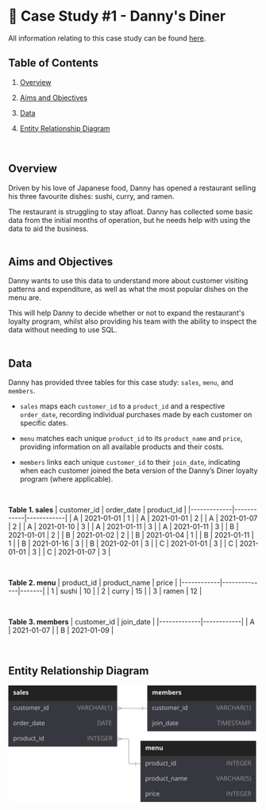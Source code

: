 # 🍜 Case Study #1 - Danny's Diner

All information relating to this case study can be found [here](https://8weeksqlchallenge.com/case-study-1/).

## Table of Contents

1. [Overview](#overview)

2. [Aims and Objectives](#overview)

3. [Data](#data)

4. [Entity Relationship Diagram](#entity-relationship-diagram)

</br>

## Overview
Driven by his love of Japanese food, Danny has opened a restaurant selling his three favourite dishes: sushi, curry, and ramen.

The restaurant is struggling to stay afloat. Danny has collected some basic data from the initial months of operation, but he needs help with using the data to aid the business.
</br>
</br>

## Aims and Objectives

Danny wants to use this data to understand more about customer visiting patterns and expenditure, as well as what the most popular dishes on the menu are.

This will help Danny to decide whether or not to expand the restaurant's loyalty program, whilst also providing his team with the ability to inspect the data without needing to use SQL.
</br>
</br>

## Data
Danny has provided three tables for this case study: `sales`, `menu`, and `members`.

- `sales` maps each `customer_id` to a `product_id` and a respective `order_date`, recording individual purchases made by each customer on specific dates.

- `menu` matches each unique `product_id` to its `product_name` and `price`, providing information on all available products and their costs.

- `members` links each unique `customer_id` to their `join_date`, indicating when each customer joined the beta version of the Danny’s Diner loyalty program (where applicable).

</br>

**Table 1. sales**
| customer_id | order_date | product_id |
|-------------|------------|------------|
| A           | 2021-01-01 | 1          |
| A           | 2021-01-01 | 2          |
| A           | 2021-01-07 | 2          |
| A           | 2021-01-10 | 3          |
| A           | 2021-01-11 | 3          |
| A           | 2021-01-11 | 3          |
| B           | 2021-01-01 | 2          |
| B           | 2021-01-02 | 2          |
| B           | 2021-01-04 | 1          |
| B           | 2021-01-11 | 1          |
| B           | 2021-01-16 | 3          |
| B           | 2021-02-01 | 3          |
| C           | 2021-01-01 | 3          |
| C           | 2021-01-01 | 3          |
| C           | 2021-01-07 | 3          |

</br>

**Table 2. menu**
| product_id | product_name | price |
|------------|--------------|-------|
| 1          | sushi        | 10    |
| 2          | curry        | 15    |
| 3          | ramen        | 12    |

</br>

**Table 3. members**
| customer_id | join_date  |
|-------------|------------|
| A           | 2021-01-07 |
| B           | 2021-01-09 |

</br>

## Entity Relationship Diagram

![ERD](Danny's%20Diner.svg)

</br>
  

